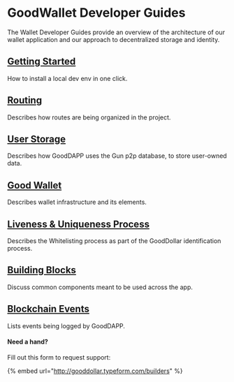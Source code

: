 # GoodWallet Developer Guides

The Wallet Developer Guides provide an overview of the architecture of our wallet application and our approach to decentralized storage and identity.

## [Getting Started ](../../for-developers/developer-guides/getting-started.md)

How to install a local dev env in one click.

## [Routing](../../for-developers/developer-guides/routing.md)&#x20;

Describes how routes are being organized in the project.

## [User Storage ](../../for-developers/developer-guides/user-storage.md)

Describes how GoodDAPP uses the Gun p2p database, to store user-owned data.

## [Good Wallet ](../../for-developers/developer-guides/good-wallet.md)

Describes wallet infrastructure and its elements.

## [Liveness & Uniqueness Process](../../for-developers/developer-guides/face-recognition.md)

Describes the Whitelisting process as part of the GoodDollar identification process.

## [Building Blocks ](../../for-developers/developer-guides/building-blocks.md)

Discuss common components meant to be used across the app.

## [Blockchain Events ](../../for-developers/developer-guides/blockchain-events.md)

Lists events being logged by GoodDAPP.



#### Need a hand?

Fill out this form to request support:

{% embed url="http://gooddollar.typeform.com/builders" %}
